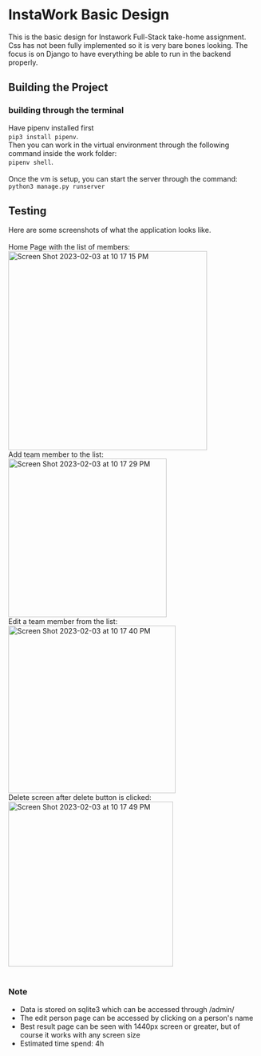 # InstaWork Basic Design

This is the basic design for Instawork Full-Stack take-home assignment. Css has not been fully implemented so it is very bare bones looking. The focus is on Django to have everything be able to run in the backend properly.

## Building the Project
### building through the terminal
Have pipenv installed first <br/>
`pip3 install pipenv`.
<br/>
Then you can work in the virtual environment through the following command inside the work folder:<br/>
`pipenv shell`.
<br/><br/>
Once the vm is setup, you can start the server through the command: <br/>`python3 manage.py runserver`
<br/>
## Testing
Here are some screenshots of what the application looks like.
<br/><br/>
Home Page with the list of members:<br/>
<img width="398" alt="Screen Shot 2023-02-03 at 10 17 15 PM" src="https://user-images.githubusercontent.com/81793294/216745334-21ad33c9-a57f-4f11-a675-4c1890e2731b.png"><br/>
Add team member to the list:<br/>
<img width="317" alt="Screen Shot 2023-02-03 at 10 17 29 PM" src="https://user-images.githubusercontent.com/81793294/216745339-e401e499-92d6-408a-87bf-a474de58201d.png"><br/>
Edit a team member from the list:<br/>
<img width="335" alt="Screen Shot 2023-02-03 at 10 17 40 PM" src="https://user-images.githubusercontent.com/81793294/216745340-7cb9809c-1dde-4e87-9e64-479e56d34e1b.png"><br/>
Delete screen after delete button is clicked: <br/>
<img width="330" alt="Screen Shot 2023-02-03 at 10 17 49 PM" src="https://user-images.githubusercontent.com/81793294/216745344-c49783b4-ac67-41d0-b44a-c7a048d9d06c.png"><br/><br/>
### Note
* Data is stored on sqlite3 which can be accessed through /admin/
* The edit person page can be accessed by clicking on a person's name
* Best result page can be seen with 1440px screen or greater, but of course it works with any screen size
* Estimated time spend: 4h
